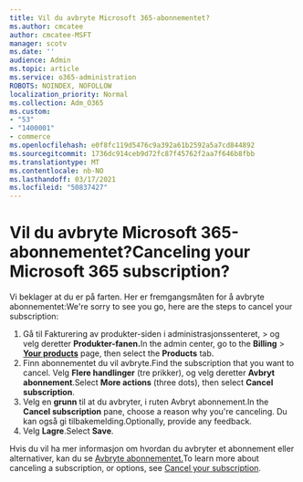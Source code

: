 ```yaml
---
title: Vil du avbryte Microsoft 365-abonnementet?
ms.author: cmcatee
author: cmcatee-MSFT
manager: scotv
ms.date: ''
audience: Admin
ms.topic: article
ms.service: o365-administration
ROBOTS: NOINDEX, NOFOLLOW
localization_priority: Normal
ms.collection: Adm_O365
ms.custom:
- "53"
- "1400001"
- commerce
ms.openlocfilehash: e0f8fc119d5476c9a392a61b2592a5a7cd844892
ms.sourcegitcommit: 1736dc914ceb9d72fc87f45762f2aa7f646b8fbb
ms.translationtype: MT
ms.contentlocale: nb-NO
ms.lasthandoff: 03/17/2021
ms.locfileid: "50837427"
---
```

# <a name="canceling-your-microsoft-365-subscription"></a><span data-ttu-id="e3d37-102">Vil du avbryte Microsoft 365-abonnementet?</span><span class="sxs-lookup"><span data-stu-id="e3d37-102">Canceling your Microsoft 365 subscription?</span></span>

<span data-ttu-id="e3d37-103">Vi beklager at du er på farten. Her er fremgangsmåten for å avbryte abonnementet:</span><span class="sxs-lookup"><span data-stu-id="e3d37-103">We're sorry to see you go, here are the steps to cancel your subscription:</span></span>

1. <span data-ttu-id="e3d37-104">Gå til Fakturering av produkter-siden i administrasjonssenteret,  >  **[](https://go.microsoft.com/fwlink/p/?linkid=842054)** og velg deretter **Produkter-fanen.**</span><span class="sxs-lookup"><span data-stu-id="e3d37-104">In the admin center, go to the **Billing** > **[Your products](https://go.microsoft.com/fwlink/p/?linkid=842054)** page, then select the **Products** tab.</span></span>
2. <span data-ttu-id="e3d37-105">Finn abonnementet du vil avbryte.</span><span class="sxs-lookup"><span data-stu-id="e3d37-105">Find the subscription that you want to cancel.</span></span> <span data-ttu-id="e3d37-106">Velg **Flere handlinger** (tre prikker), og velg deretter **Avbryt abonnement**.</span><span class="sxs-lookup"><span data-stu-id="e3d37-106">Select **More actions** (three dots), then select **Cancel subscription**.</span></span>
3. <span data-ttu-id="e3d37-107">Velg en **grunn** til at du avbryter, i ruten Avbryt abonnement.</span><span class="sxs-lookup"><span data-stu-id="e3d37-107">In the **Cancel subscription** pane, choose a reason why you're canceling.</span></span> <span data-ttu-id="e3d37-108">Du kan også gi tilbakemelding.</span><span class="sxs-lookup"><span data-stu-id="e3d37-108">Optionally, provide any feedback.</span></span>
4. <span data-ttu-id="e3d37-109">Velg **Lagre**.</span><span class="sxs-lookup"><span data-stu-id="e3d37-109">Select **Save**.</span></span>

<span data-ttu-id="e3d37-110">Hvis du vil ha mer informasjon om hvordan du avbryter et abonnement eller alternativer, kan du se [Avbryte abonnementet.](https://docs.microsoft.com/microsoft-365/commerce/subscriptions/cancel-your-subscription)</span><span class="sxs-lookup"><span data-stu-id="e3d37-110">To learn more about canceling a subscription, or options, see [Cancel your subscription](https://docs.microsoft.com/microsoft-365/commerce/subscriptions/cancel-your-subscription).</span></span>